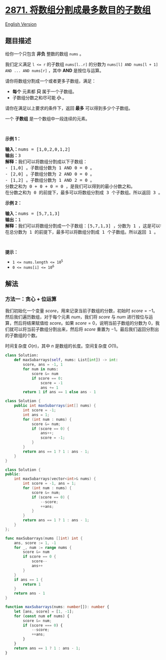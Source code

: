 # [2871. 将数组分割成最多数目的子数组](https://leetcode.cn/problems/split-array-into-maximum-number-of-subarrays/)

[English Version](/solution/2800-2899/2871.Split%20Array%20Into%20Maximum%20Number%20of%20Subarrays/README_EN.md)

<!-- tags:贪心,位运算,数组 -->

<!-- difficulty:中等 -->

## 题目描述

<!-- 这里写题目描述 -->

<p>给你一个只包含 <strong>非负</strong>&nbsp;整数的数组&nbsp;<code>nums</code>&nbsp;。</p>

<p>我们定义满足 <code>l &lt;= r</code>&nbsp;的子数组&nbsp;<code>nums[l..r]</code>&nbsp;的分数为&nbsp;<code>nums[l] AND nums[l + 1] AND ... AND nums[r]</code>&nbsp;，其中&nbsp;<strong>AND</strong>&nbsp;是按位与运算。</p>

<p>请你将数组分割成一个或者更多子数组，满足：</p>

<ul>
	<li><strong>每个</strong> 元素都&nbsp;<strong>只</strong>&nbsp;属于一个子数组。</li>
	<li>子数组分数之和尽可能<strong>&nbsp;小</strong>&nbsp;。</li>
</ul>

<p>请你在满足以上要求的条件下，返回<strong>&nbsp;最多</strong>&nbsp;可以得到多少个子数组。</p>

<p>一个 <strong>子数组</strong>&nbsp;是一个数组中一段连续的元素。</p>

<p>&nbsp;</p>

<p><strong class="example">示例 1：</strong></p>

<pre>
<b>输入：</b>nums = [1,0,2,0,1,2]
<b>输出：</b>3
<strong>解释：</strong>我们可以将数组分割成以下子数组：
- [1,0] 。子数组分数为 1 AND 0 = 0 。
- [2,0] 。子数组分数为 2 AND 0 = 0 。
- [1,2] 。子数组分数为 1 AND 2 = 0 。
分数之和为 0 + 0 + 0 = 0 ，是我们可以得到的最小分数之和。
在分数之和为 0 的前提下，最多可以将数组分割成 3 个子数组。所以返回 3 。
</pre>

<p><strong class="example">示例 2：</strong></p>

<pre>
<b>输入：</b>nums = [5,7,1,3]
<b>输出：</b>1
<b>解释：</b>我们可以将数组分割成一个子数组：[5,7,1,3] ，分数为 1 ，这是可以得到的最小总分数。
在总分数为 1 的前提下，最多可以将数组分割成 1 个子数组。所以返回 1 。
</pre>

<p>&nbsp;</p>

<p><strong>提示：</strong></p>

<ul>
	<li><code>1 &lt;= nums.length &lt;= 10<sup>5</sup></code></li>
	<li><code>0 &lt;= nums[i] &lt;= 10<sup>6</sup></code></li>
</ul>

## 解法

### 方法一：贪心 + 位运算

我们初始化一个变量 $score$，用来记录当前子数组的分数，初始时 $score = -1$。然后我们遍历数组，对于每个元素 $num$，我们将 $score$ 与 $num$ 进行按位与运算，然后将结果赋值给 $score$。如果 $score = 0$，说明当前子数组的分数为 $0$，我们就可以将当前子数组分割出来，然后将 $score$ 重置为 $-1$。最后我们返回分割出的子数组的个数。

时间复杂度 $O(n)$，其中 $n$ 是数组的长度。空间复杂度 $O(1)$。

<!-- tabs:start -->

```python
class Solution:
    def maxSubarrays(self, nums: List[int]) -> int:
        score, ans = -1, 1
        for num in nums:
            score &= num
            if score == 0:
                score = -1
                ans += 1
        return 1 if ans == 1 else ans - 1
```

```java
class Solution {
    public int maxSubarrays(int[] nums) {
        int score = -1;
        int ans = 1;
        for (int num : nums) {
            score &= num;
            if (score == 0) {
                ans++;
                score = -1;
            }
        }
        return ans == 1 ? 1 : ans - 1;
    }
}
```

```cpp
class Solution {
public:
    int maxSubarrays(vector<int>& nums) {
        int score = -1, ans = 1;
        for (int num : nums) {
            score &= num;
            if (score == 0) {
                --score;
                ++ans;
            }
        }
        return ans == 1 ? 1 : ans - 1;
    }
};
```

```go
func maxSubarrays(nums []int) int {
	ans, score := 1, -1
	for _, num := range nums {
		score &= num
		if score == 0 {
			score--
			ans++
		}
	}
	if ans == 1 {
		return 1
	}
	return ans - 1
}
```

```ts
function maxSubarrays(nums: number[]): number {
    let [ans, score] = [1, -1];
    for (const num of nums) {
        score &= num;
        if (score === 0) {
            --score;
            ++ans;
        }
    }
    return ans == 1 ? 1 : ans - 1;
}
```

<!-- tabs:end -->

<!-- end -->
